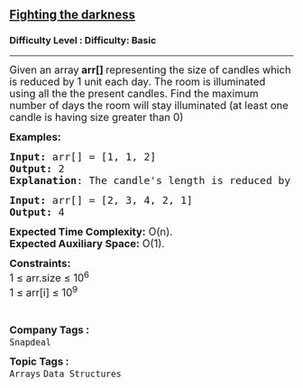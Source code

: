 <h2><a href="https://www.geeksforgeeks.org/problems/fighting-the-darkness3949/1?page=1&category=Arrays&difficulty=Basic&sortBy=accuracy">Fighting the darkness</a></h2><h3>Difficulty Level : Difficulty: Basic</h3><hr><div class="problems_problem_content__Xm_eO"><p><span style="font-size: 18px;">Given an array<strong> arr[]</strong><strong>&nbsp;</strong>representing the size of candles which is reduced by 1 unit each day. The room is illuminated using all the the present candles. Find the maximum number of days the room will stay </span><span style="font-size: 18px;">illuminated (at least one candle is having size greater than 0)<br></span></p>
<p><span style="font-size: 18px;"><strong>Examples:</strong></span></p>
<pre><span style="font-size: 18px;"><strong>Input: </strong>arr[] = [1, 1, 2] 
<strong>Output:</strong> 2
<strong>Explanation</strong>: The candle's length is reduced by 1 in first day. So, at the end of day 1: Sizes would be [0 0 1], So, at end of second day: Sizes would be [0 0 0]. This means the room was illuminated for 2 days.</span></pre>
<pre><span style="font-size: 18px;"><strong>Input: </strong>arr[] = [2, 3, 4, 2, 1] 
<strong>Output:</strong> 4
</span></pre>
<p><span style="font-size: 18px;"><strong>Expected Time Complexity:</strong> O(n).<br><strong>Expected Auxiliary Space:</strong> O(1).</span></p>
<p><span style="font-size: 18px;"><strong>Constraints:<br></strong></span><span style="font-size: 18px;">1 ≤ arr.size ≤ 10<sup>6</sup><br>1 ≤ arr[i] ≤ 10<sup>9</sup></span></p>
<p>&nbsp;</p></div><p><span style=font-size:18px><strong>Company Tags : </strong><br><code>Snapdeal</code>&nbsp;<br><p><span style=font-size:18px><strong>Topic Tags : </strong><br><code>Arrays</code>&nbsp;<code>Data Structures</code>&nbsp;